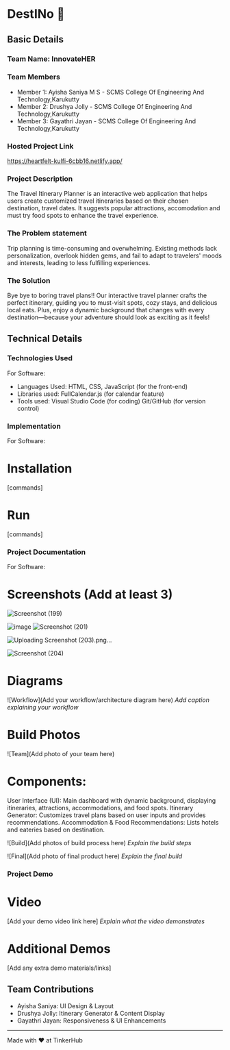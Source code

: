 # DestINo 🎯


## Basic Details
### Team Name: InnovateHER


### Team Members
- Member 1: Ayisha Saniya M S - SCMS College Of Engineering And Technology,Karukutty
- Member 2: Drushya Jolly - SCMS College Of Engineering And Technology,Karukutty
- Member 3: Gayathri Jayan - SCMS College Of Engineering And Technology,Karukutty

### Hosted Project Link
https://heartfelt-kulfi-6cbb16.netlify.app/

### Project Description
The Travel Itinerary Planner is an interactive web application that helps users create customized travel itineraries based on their chosen destination, travel dates. It suggests popular attractions, accomodation and must try food spots to enhance the travel experience.

### The Problem statement
Trip planning is time-consuming and overwhelming. Existing methods lack personalization, overlook hidden gems, and fail to adapt to travelers' moods and interests, leading to less fulfilling experiences.

### The Solution
Bye bye to boring travel plans!! Our interactive travel planner crafts the perfect itinerary, guiding you to must-visit spots, cozy stays, and delicious local eats. Plus, enjoy a dynamic background that changes with every destination—because your adventure should look as exciting as it feels!

## Technical Details
### Technologies Used
For Software:
- Languages Used: HTML, CSS, JavaScript (for the front-end)
- Libraries used: FullCalendar.js (for calendar feature)
- Tools used: Visual Studio Code (for coding)
              Git/GitHub (for version control)

### Implementation
For Software:

# Installation
[commands]

# Run
[commands]

### Project Documentation
For Software:

# Screenshots (Add at least 3)
![Screenshot (199)](https://github.com/user-attachments/assets/f6bf45a1-fa0b-4c67-ae9e-2afcaf82bde5)

![image](https://github.com/user-attachments/assets/be48699c-80b2-4e63-b2d9-4f2806e548b4)
![Screenshot (201)](https://github.com/user-attachments/assets/c57b25f2-44ca-42d0-863b-41f955711eb9)

![Uploading Screenshot (203).png…]()

![Screenshot (204)](https://github.com/user-attachments/assets/66bf1bc5-5494-4772-afbd-5305eaf7eb74)


# Diagrams
![Workflow](Add your workflow/architecture diagram here)
*Add caption explaining your workflow*

# Build Photos
![Team](Add photo of your team here)

# Components:
User Interface (UI): Main dashboard with dynamic background, displaying itineraries, attractions, accommodations, and food spots.
Itinerary Generator: Customizes travel plans based on user inputs and provides recommendations.
Accommodation & Food Recommendations: Lists hotels and eateries based on destination.


![Build](Add photos of build process here)
*Explain the build steps*

![Final](Add photo of final product here)
*Explain the final build*

### Project Demo
# Video
[Add your demo video link here]
*Explain what the video demonstrates*

# Additional Demos
[Add any extra demo materials/links]

## Team Contributions
- Ayisha Saniya:  UI Design & Layout
- Drushya Jolly: Itinerary Generator & Content Display
- Gayathri Jayan: Responsiveness & UI Enhancements

---
Made with ❤️ at TinkerHub
